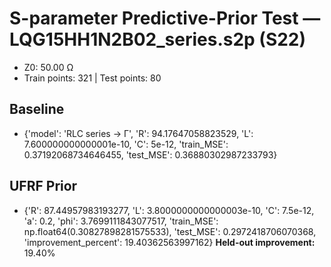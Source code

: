 # S-parameter Predictive-Prior Test — LQG15HH1N2B02_series.s2p (S22)
- Z0: 50.00 Ω
- Train points: 321  |  Test points: 80

## Baseline
- {'model': 'RLC series -> Γ', 'R': 94.17647058823529, 'L': 7.600000000000001e-10, 'C': 5e-12, 'train_MSE': 0.37192068734646455, 'test_MSE': 0.36880302987233793}

## UFRF Prior
- {'R': 87.44957983193277, 'L': 3.8000000000000003e-10, 'C': 7.5e-12, 'a': 0.2, 'phi': 3.7699111843077517, 'train_MSE': np.float64(0.30827898281575533), 'test_MSE': 0.2972418706070368, 'improvement_percent': 19.40362563997162}
**Held-out improvement:** 19.40%